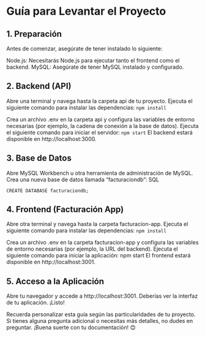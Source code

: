 # Guía para Levantar el Proyecto
## 1. Preparación
Antes de comenzar, asegúrate de tener instalado lo siguiente:

Node.js: Necesitarás Node.js para ejecutar tanto el frontend como el backend.
MySQL: Asegúrate de tener MySQL instalado y configurado.

## 2. Backend (API)
Abre una terminal y navega hasta la carpeta api de tu proyecto.
Ejecuta el siguiente comando para instalar las dependencias:
```npm install```

Crea un archivo .env en la carpeta api y configura las variables de entorno necesarias (por ejemplo, la cadena de conexión a la base de datos).
Ejecuta el siguiente comando para iniciar el servidor:
```npm start```
El backend estará disponible en http://localhost:3000.

## 3. Base de Datos
Abre MySQL Workbench u otra herramienta de administración de MySQL.
Crea una nueva base de datos llamada “facturaciondb”:
SQL

```CREATE DATABASE facturaciondb;```

## 4. Frontend (Facturación App)
Abre otra terminal y navega hasta la carpeta facturacion-app.
Ejecuta el siguiente comando para instalar las dependencias:
```npm install```

Crea un archivo .env en la carpeta facturacion-app y configura las variables de entorno necesarias (por ejemplo, la URL del backend).
Ejecuta el siguiente comando para iniciar la aplicación:
npm start
El frontend estará disponible en http://localhost:3001.
## 5. Acceso a la Aplicación
Abre tu navegador y accede a http://localhost:3001. Deberías ver la interfaz de tu aplicación. ¡Listo!

Recuerda personalizar esta guía según las particularidades de tu proyecto. Si tienes alguna pregunta adicional o necesitas más detalles, no dudes en preguntar. ¡Buena suerte con tu documentación! 😊